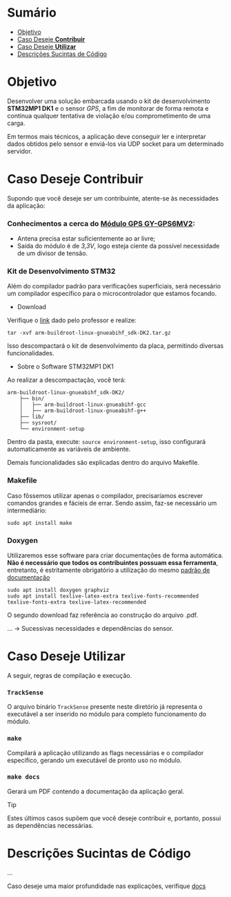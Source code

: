 # Sumário

- [Objetivo](#objetivo)
- [Caso Deseje **Contribuir**](#caso-deseje-contribuir)
- [Caso Deseje **Utilizar**](#caso-deseje-utilizar)
- [Descrições Sucintas de Código](#descrições-sucintas-de-código)

# Objetivo

Desenvolver uma solução embarcada usando o kit de desenvolvimento **STM32MP1 DK1** e
o sensor _GPS_, a fim de monitorar de forma remota e contínua qualquer tentativa de violação e/ou comprometimento de uma carga.

Em termos mais técnicos, a aplicação deve conseguir ler e interpretar dados obtidos pelo sensor e enviá-los via UDP socket para um determinado servidor.

# Caso Deseje Contribuir

Supondo que você deseje ser um contribuinte, atente-se às necessidades da aplicação:

### Conhecimentos a cerca do [Módulo GPS **GY-GPS6MV2**](https://youtu.be/lZumBl7zhoM):

- Antena precisa estar suficientemente ao ar    livre;
- Saída do módulo é de _3,3V_, logo esteja ciente da possível necessidade de um divisor de tensão.


### Kit de Desenvolvimento STM32

Além do compilador padrão para verificações superficiais, será necessário um compilador específico para o microcontrolador que estamos focando. 

- Download

Verifique o [link](https://drive.google.com/drive/folders/1wr7YHFre0kxdnQLaE4kMThYUD1u1lBhI) dado pelo professor e realize:

```
tar -xvf arm-buildroot-linux-gnueabihf_sdk-DK2.tar.gz
```

Isso descompactará o kit de desenvolvimento da placa, permitindo diversas funcionalidades.

- Sobre o Software STM32MP1 DK1

Ao realizar a descompactação, você terá:

```
arm-buildroot-linux-gnueabihf_sdk-DK2/
    ├── bin/
    │   ├── arm-buildroot-linux-gnueabihf-gcc
    │   ├── arm-buildroot-linux-gnueabihf-g++
    ├── lib/
    ├── sysroot/
    └── environment-setup
```

Dentro da pasta, execute: `source environment-setup`, isso configurará automaticamente as variáveis de ambiente.

Demais funcionalidades são explicadas dentro do arquivo Makefile.

### Makefile

Caso fôssemos utilizar apenas o compilador, precisaríamos escrever comandos grandes e fácieis de 
errar. Sendo assim, faz-se necessário um intermediário:

```
sudo apt install make
```

### Doxygen

Utilizaremos esse software para criar documentações de forma automática. 
**Não é necessário que todos os contribuintes possuam essa ferramenta**,
entretanto, é estritamente obrigatório a utilização do mesmo [padrão de documentação](PadrãoDoxygen.md)

```
sudo apt install doxygen graphviz
sudo apt install texlive-latex-extra texlive-fonts-recommended texlive-fonts-extra texlive-latex-recommended
```

O segundo download faz referência ao construção do arquivo .pdf.

... -> Sucessivas necessidades e dependências do sensor.

# Caso Deseje Utilizar

A seguir, regras de compilação e execução.

### `TrackSense`

O arquivo binário `TrackSense` presente neste diretório já representa o executável a ser inserido no módulo para completo
funcionamento do módulo.

### `make`

Compilará a aplicação utilizando as flags necessárias e o compilador específico, gerando 
um executável de pronto uso no módulo.

### `make docs`

Gerará um PDF contendo a documentação da aplicação geral.

> [!TIP]
> Estes últimos casos supõem que você deseje contribuir e, portanto, possui as dependências necessárias.


# Descrições Sucintas de Código

...

Caso deseje uma maior profundidade nas explicações, verifique [docs](docs)
